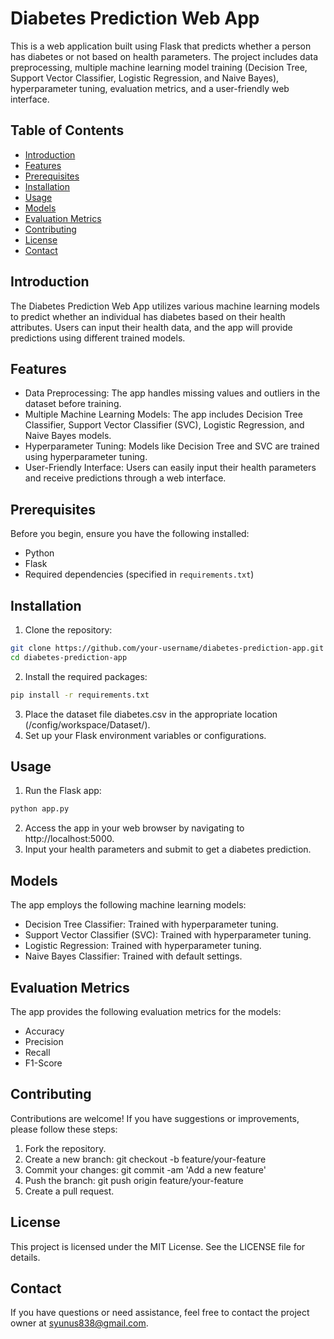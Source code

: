 # Diabetes Prediction Web App

This is a web application built using Flask that predicts whether a person has diabetes or not based on health parameters. The project includes data preprocessing, multiple machine learning model training (Decision Tree, Support Vector Classifier, Logistic Regression, and Naive Bayes), hyperparameter tuning, evaluation metrics, and a user-friendly web interface.

## Table of Contents

- [Introduction](#introduction)
- [Features](#features)
- [Prerequisites](#prerequisites)
- [Installation](#installation)
- [Usage](#usage)
- [Models](#models)
- [Evaluation Metrics](#evaluation-metrics)
- [Contributing](#contributing)
- [License](#license)
- [Contact](#contact)

## Introduction

The Diabetes Prediction Web App utilizes various machine learning models to predict whether an individual has diabetes based on their health attributes. Users can input their health data, and the app will provide predictions using different trained models.

## Features

- Data Preprocessing: The app handles missing values and outliers in the dataset before training.
- Multiple Machine Learning Models: The app includes Decision Tree Classifier, Support Vector Classifier (SVC), Logistic Regression, and Naive Bayes models.
- Hyperparameter Tuning: Models like Decision Tree and SVC are trained using hyperparameter tuning.
- User-Friendly Interface: Users can easily input their health parameters and receive predictions through a web interface.

## Prerequisites

Before you begin, ensure you have the following installed:

- Python
- Flask
- Required dependencies (specified in `requirements.txt`)

## Installation

1. Clone the repository:

```bash
git clone https://github.com/your-username/diabetes-prediction-app.git
cd diabetes-prediction-app
```
2. Install the required packages:
```bash
pip install -r requirements.txt
```
3. Place the dataset file diabetes.csv in the appropriate location (/config/workspace/Dataset/).
4. Set up your Flask environment variables or configurations.

## Usage

1. Run the Flask app:
```bash
python app.py
```
2. Access the app in your web browser by navigating to http://localhost:5000.
3. Input your health parameters and submit to get a diabetes prediction.

## Models

The app employs the following machine learning models:

- Decision Tree Classifier: Trained with hyperparameter tuning.
- Support Vector Classifier (SVC): Trained with hyperparameter tuning.
- Logistic Regression: Trained with hyperparameter tuning.
- Naive Bayes Classifier: Trained with default settings.

## Evaluation Metrics

The app provides the following evaluation metrics for the models:

- Accuracy
- Precision
- Recall
- F1-Score

## Contributing

Contributions are welcome! If you have suggestions or improvements, please follow these steps:

1. Fork the repository.
1. Create a new branch: git checkout -b feature/your-feature
1. Commit your changes: git commit -am 'Add a new feature'
1. Push the branch: git push origin feature/your-feature
1. Create a pull request.

## License

This project is licensed under the MIT License. See the LICENSE file for details.

## Contact

If you have questions or need assistance, feel free to contact the project owner at syunus838@gmail.com.

